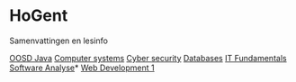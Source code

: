 # HoGent
Samenvattingen en lesinfo


[OOSD Java](./OOSD(Java)/Samenvatting.md)
[Computer systems](Besturingssystemen.md)
[Cyber security](./CyberSecurity/Samenvatting.md)
[Databases](./Databases/Samenvatting.md)
[IT Fundamentals](./ITFundamentals/Samenvatting.md)
[Software Analyse](./SofwareAnalyse/samenvatting.md)*
[Web Development 1](./WebDevelopment1/Samenvatting.md)
